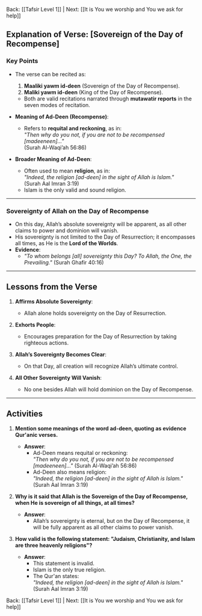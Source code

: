 Back: [[Tafsir Level 1]] | Next: [[It is You we worship and You we ask for help]]

## **Explanation of Verse: [Sovereign of the Day of Recompense]**

### **Key Points**  
- The verse can be recited as:  
  1. **Maaliki yawm id-deen** (Sovereign of the Day of Recompense).  
  2. **Maliki yawm id-deen** (King of the Day of Recompense).  
  - Both are valid recitations narrated through **mutawatir reports** in the seven modes of recitation.

- **Meaning of Ad-Deen (Recompense)**:  
  - Refers to **requital and reckoning**, as in:  
    *"Then why do you not, if you are not to be recompensed [madeeneen]..."*  
    (Surah Al-Waqi’ah 56:86)  

- **Broader Meaning of Ad-Deen**:  
  - Often used to mean **religion**, as in:  
    *"Indeed, the religion [ad-deen] in the sight of Allah is Islam."*  
    (Surah Aal Imran 3:19)  
  - Islam is the only valid and sound religion.  

---

### **Sovereignty of Allah on the Day of Recompense**  
- On this day, Allah’s absolute sovereignty will be apparent, as all other claims to power and dominion will vanish.  
- His sovereignty is not limited to the Day of Resurrection; it encompasses all times, as He is the **Lord of the Worlds**.  
- **Evidence**:  
  - *"To whom belongs [all] sovereignty this Day? To Allah, the One, the Prevailing."* (Surah Ghafir 40:16)  

---

## **Lessons from the Verse**

1. **Affirms Absolute Sovereignty**:  
   - Allah alone holds sovereignty on the Day of Resurrection.  

2. **Exhorts People**:  
   - Encourages preparation for the Day of Resurrection by taking righteous actions.  

3. **Allah’s Sovereignty Becomes Clear**:  
   - On that Day, all creation will recognize Allah’s ultimate control.  

4. **All Other Sovereignty Will Vanish**:  
   - No one besides Allah will hold dominion on the Day of Recompense.  

---

## **Activities**

1. **Mention some meanings of the word ad-deen, quoting as evidence Qur'anic verses.**  
   - **Answer**:  
     - Ad-Deen means requital or reckoning:  
       *"Then why do you not, if you are not to be recompensed [madeeneen]..."* (Surah Al-Waqi’ah 56:86)  
     - Ad-Deen also means religion:  
       *"Indeed, the religion [ad-deen] in the sight of Allah is Islam."* (Surah Aal Imran 3:19)  

2. **Why is it said that Allah is the Sovereign of the Day of Recompense, when He is sovereign of all things, at all times?**  
   - **Answer**:  
     - Allah’s sovereignty is eternal, but on the Day of Recompense, it will be fully apparent as all other claims to power vanish.  

3. **How valid is the following statement: "Judaism, Christianity, and Islam are three heavenly religions"?**  
   - **Answer**:  
     - This statement is invalid.  
     - Islam is the only true religion.  
     - The Qur'an states:  
       *"Indeed, the religion [ad-deen] in the sight of Allah is Islam."* (Surah Aal Imran 3:19)  

Back: [[Tafsir Level 1]] | Next: [[It is You we worship and You we ask for help]]
